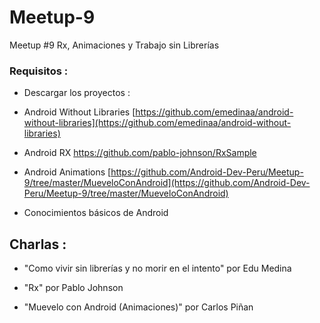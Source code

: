 # Meetup-9
Meetup #9  Rx, Animaciones y Trabajo sin Librerías

### Requisitos :

 - Descargar los proyectos :

  * Android Without Libraries [https://github.com/emedinaa/android-without-libraries](https://github.com/emedinaa/android-without-libraries)
  
  * Android RX https://github.com/pablo-johnson/RxSample
  
  * Android Animations [https://github.com/Android-Dev-Peru/Meetup-9/tree/master/MueveloConAndroid](https://github.com/Android-Dev-Peru/Meetup-9/tree/master/MueveloConAndroid)
  
- Conocimientos básicos de Android

## Charlas :

- "Como vivir sin librerías y no morir en el intento"  por Edu Medina

- "Rx" por Pablo Johnson

- "Muevelo con Android (Animaciones)" por Carlos Piñan


